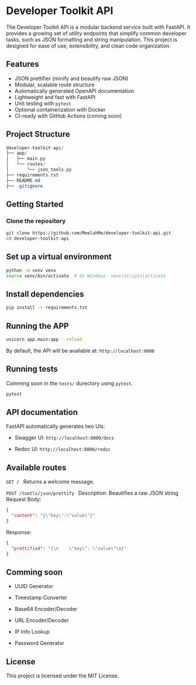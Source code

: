 # Developer Toolkit API

The Developer Toolkit API is a modular backend service built with FastAPI. It provides a growing set of utility endpoints that simplify common developer tasks, such as JSON formatting and string manipulation. This project is designed for ease of use, extensibility, and clean code organization.

## Features

- JSON prettifier (minify and beautify raw JSON)
- Modular, scalable route structure
- Automatically generated OpenAPI documentation
- Lightweight and fast with FastAPI
- Unit testing with `pytest`
- Optional containerization with Docker
- CI-ready with GitHub Actions (coming soon)

## Project Structure

```c#
developer-toolkit-api/
├── app/
│   ├── main.py
│   └── routes/
│       └── json_tools.py
├── requirements.txt
├── README.md
├── .gitignore
```

## Getting Started

### Clone the repository

```bash
git clone https://github.com/MeelahMe/developer-toolkit-api.git
cd developer-toolkit-api
```

## Set up a virtual environment

```bash
python -m venv venv
source venv/bin/activate  # On Windows: venv\Scripts\activate
```
## Install dependencies

```bash
pip install -r requirements.txt
```
## Running the APP

```bash
uvicorn app.main:app --reload
```
By default, the API will be available at:
`http://localhost:8000`

## Running tests
Comming soon in the `tests/` durectory using `pytest`.
```bash
pytest
```

## API documentation

FastAPI automatically generates two UIs:

- Swagger UI: `http://localhost:8000/docs`

- Redoc UI: `http://localhost:8000/redoc`

## Available routes 

`GET / `
Returns a welcome message. 

`POST /tootls/json/prettify `
Description: Beautifies a raw JSON string
Request Body:
```json
{
  "content": "{\"key\":\"value\"}"
}
```
Response:
```json
{
  "prettified": "{\n    \"key\": \"value\"\n}"
}
```
## Comming soon

- UUID Generator

- Timestamp Converter

- Base64 Encoder/Decoder

- URL Encoder/Decoder

- IP Info Lookup

- Password Generator

## License 
This project is licensed under the MIT License.
